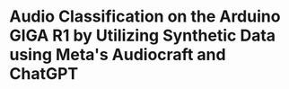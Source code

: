 #  Audio Classification on the Arduino GIGA R1 by Utilizing Synthetic Data using Meta's Audiocraft and ChatGPT
